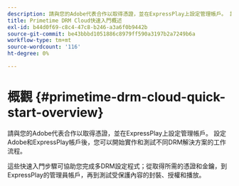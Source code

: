 ```yaml
---
description: 請與您的Adobe代表合作以取得憑證，並在ExpressPlay上設定管理帳戶。 設定Adobe和ExpressPlay帳戶後，您可以開始實作和測試不同DRM解決方案的工作流程。
title: Primetime DRM Cloud快速入門概述
exl-id: b44d0f69-c8c4-47c8-b246-a3a6f0b9442b
source-git-commit: be43bbbd1051886c8979ff590a3197b2a7249b6a
workflow-type: tm+mt
source-wordcount: '116'
ht-degree: 0%

---
```


# 概觀 {#primetime-drm-cloud-quick-start-overview}

請與您的Adobe代表合作以取得憑證，並在ExpressPlay上設定管理帳戶。 設定Adobe和ExpressPlay帳戶後，您可以開始實作和測試不同DRM解決方案的工作流程。

這些快速入門步驟可協助您完成多DRM設定程式；從取得所需的憑證和金鑰，到ExpressPlay的管理員帳戶，再到測試受保護內容的封裝、授權和播放。
